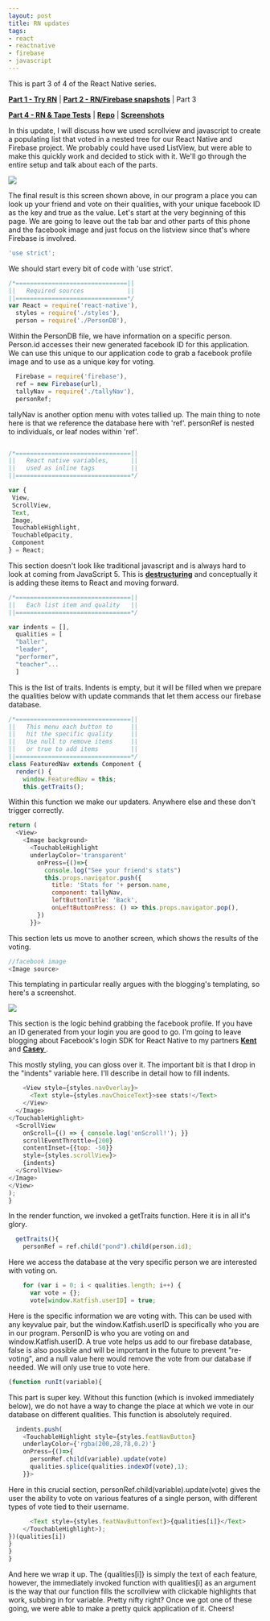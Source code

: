 ```yaml
---
layout: post
title: RN updates
tags:
- react
- reactnative
- firebase
- javascript
---
```


This is part 3 of 4 of the React Native series.

**[Part 1 - Try RN](/try-RN "Getting Started")** | **[Part 2 - RN/Firebase snapshots](/RN-snapshots "React Native & Firebase Snapshots")** | Part 3

**[Part 4 - RN & Tape Tests](/tape-tests "Testing in React Native using Tape")** | **[Repo](https://github.com/TheTinyBullets/Katfish_Xcode)** | **[Screenshots](http://katfish.me)**

In this update, I will discuss how we used scrollview and javascript to create a populating list that voted in a nested tree for our React Native and Firebase project. We probably could have used ListView, but were able to make this quickly work and decided to stick with it. We'll go through the entire setup and talk about each of the parts.

<img src="Friends.png"/>

The final result is this screen shown above, in our program a place you can look up your friend and vote on their qualities, with your unique facebook ID as the key and true as the value. Let's start at the very beginning of this page. We are going to leave out the tab bar and other parts of this phone and the facebook image and just focus on the listview since that's where Firebase is involved.

```javascript
'use strict';
```
We should start every bit of code with 'use strict'.

```javascript
/*===============================||
||   Required sources            ||
||===============================*/
var React = require('react-native'),
  styles = require('./styles'),
  person = require('./PersonDB'),
```

Within the PersonDB file, we have information on a specific
person. Person.id accesses their new generated facebook ID for this application. We can use this unique to our application code to grab a facebook profile image and to use as a unique key for voting.
```javascript
  Firebase = require('firebase'),
  ref = new Firebase(url),
  tallyNav = require('./tallyNav'),
  personRef;
```

tallyNav is another option menu with votes tallied up.
The main thing to note here is that we reference the database here with 'ref'.
personRef is nested to individuals, or leaf nodes within 'ref'.

```javascript

/*================================||
||   React native variables,      ||
||   used as inline tags          ||
||================================*/

var {
 View,
 ScrollView,
 Text,
 Image,
 TouchableHighlight,
 TouchableOpacity,
 Component
} = React;

```

This section doesn't look like traditional javascript and is
always hard to look at coming from JavaScript 5. This is **<a href="http://babeljs.io/docs/learn-es2015/#destructuring">destructuring</a>** and conceptually it is adding these items to React and moving forward.

```javascript
/*================================||
||   Each list item and quality   ||
||================================*/

var indents = [],
  qualities = [
  "baller",
  "leader",
  "performer",
  "teacher"...
  ]
```

This is the list of traits. Indents is empty, but it will be filled when we prepare the qualities below with update commands that let them access our firebase database.

```javascript
/*================================||
||   This menu each button to     ||
||   hit the specific quality     ||
||   Use null to remove items     ||
||   or true to add items         ||
||================================*/
class FeaturedNav extends Component {
  render() {
    window.FeaturedNav = this;
    this.getTraits();
```
Within this function we make our updaters.
Anywhere else and these don't trigger correctly.

```javascript
return (
  <View>
    <Image background>
      <TouchableHighlight
      underlayColor='transparent'
        onPress={()=>{
          console.log("See your friend's stats")
          this.props.navigator.push({
            title: 'Stats for '+ person.name,
            component: tallyNav,
            leftButtonTitle: 'Back',
            onLeftButtonPress: () => this.props.navigator.pop(),
        })
      }}>
```
This section lets us move to another screen, which shows the results of the voting.

```javascript
//facebook image
<Image source>
```
This templating in particular really argues with the blogging's templating, so here's a screenshot.

<img src="fbImage.png"/>

This section is the logic behind grabbing the facebook profile. If you have an ID generated from your login you are good to go. I'm going to leave blogging about Facebook's login SDK for React Native to my partners **<a href="http://kent10ou.github.io"> Kent </a>** and **<a href="http://ceditoph.github.io/"> Casey </a>**.

This mostly styling, you can gloss over it. The important bit is that I drop in the "indents" variable here. I'll describe in detail how to fill indents.

```javascript  
    <View style={styles.navOverlay}>
      <Text style={styles.navChoiceText}>see stats!</Text>
    </View>
  </Image>
</TouchableHighlight>
  <ScrollView
    onScroll={() => { console.log('onScroll!'); }}
    scrollEventThrottle={200}
    contentInset={{top: -50}}
    style={styles.scrollView}>
    {indents}
  </ScrollView>
</Image>
</View>
);
}
```
In the render function, we invoked a getTraits function. Here it is in all it's glory.

```javascript
  getTraits(){
    personRef = ref.child("pond").child(person.id);
```
Here we access the database at the very specific person we are interested with voting on.

```javascript
    for (var i = 0; i < qualities.length; i++) {
      var vote = {};
      vote[window.Katfish.userID] = true;
```
Here is the specific information we are voting with. This can be used with any keyvalue pair, but the window.Katfish.userID is specifically who you are in our program. PersonID is who you are voting on and window.Katfish.userID. A true vote helps us add to our firebase database, false is also possible and will be important in the future to prevent "re-voting", and a null value here would remove the vote from our database if needed. We will only use true to vote here.

```javascript
(function runIt(variable){
```
This part is super key. Without this function (which is invoked immediately below), we do not have a way to change the place at which we vote in our database on different qualities. This function is absolutely required.

```javascript
  indents.push(
    <TouchableHighlight style={styles.featNavButton}
    underlayColor={'rgba(200,28,78,0.2)'}
    onPress={()=>{
      personRef.child(variable).update(vote)
      qualities.splice(qualities.indexOf(vote),1);
    }}>
```
Here in this crucial section, personRef.child(variable).update(vote) gives the user the ability to vote on various features of a single person, with different types of vote tied to their username.

```javascript
      <Text style={styles.featNavButtonText}>{qualities[i]}</Text>
    </TouchableHighlight>);
})(qualities[i])
}
}
}
```
And here we wrap it up. The {qualities[i]} is simply the text of each feature, however, the immediately invoked function with qualities[i] as an argument is the way that our function fills the scrollview with clickable highlights that work, subbing in for variable. Pretty nifty right? Once we got one of these going, we were able to make a pretty quick application of it. Cheers!
